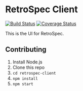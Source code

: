 # RetroSpec Client

[![Build Status](https://travis-ci.org/carbonblack/retrospec-client.svg?branch=master)](https://travis-ci.org/carbonblack/retrospec-client)
[![Coverage Status](https://coveralls.io/repos/github/carbonblack/retrospec-client/badge.svg?branch=master)](https://coveralls.io/github/carbonblack/retrospec-client?branch=master&service=github)

This is the UI for RetroSpec.

## Contributing

1. Install Node.js
2. Clone this repo
3. `cd retrospec-client`
4. `npm install`
5. `npm start`
